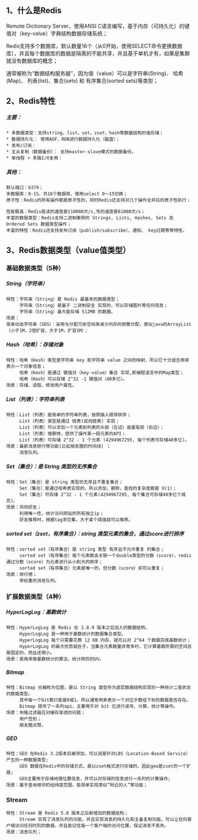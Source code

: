 ## 1、什么是Redis

Remote Dictionary Server，使用ANSI C语言编写，基于内存（可持久化）的键值对（key-value）字典结构数据存储系统；

Redis支持多个数据库，默认数量16个（从0开始，使用SELECT命令更换数据库），并且每个数据库的数据是隔离的不能共享，并且基于单机才有，如果是集群就没有数据库的概念；

通常被称为“数据结构服务器”，因为值（value）可以是字符串(String)、 哈希(Map)、 列表(list)、集合(sets) 和 有序集合(sorted sets)等类型；

## 2、Redis特性

##### 主要：

```
* 多数据类型：支持string，list，set，zset，hash等数据结构的值存储；
* 数据持久化： 使用AOF，RDB进行数据持久化（磁盘）；
* 发布/订阅： 
* 主从复制（数据备份）： 支持master-slave模式的数据备份。
* 单线程 + 多路I/O复用：
```

##### 其他：

```
默认端口：6379；
多数据库：0-15，共16个数据库，使用select 0～15切换；
原子性：Redis的所有操作都是原子性的，同时Redis还支持对几个操作全并后的原子性执行；

性能极高：Redis能读的速度是110000次/s,写的速度是81000次/s；
丰富的数据类型：Redis支持二进制案例的 Strings, Lists, Hashes, Sets 及 Ordered Sets 数据类型操作；
丰富的特性：Redis还支持发布订阅（publish/subscribe）、通知、 key过期等等特性。
```

## 3、Redis数据类型（value值类型）

### 基础数据类型（5种）

##### String（字符串）

```
特性：字符串（String）是 Redis 最基本的数据类型；
     字符串（String）是基于 二进制安全 实现的，可以存储图片等任何信息；
     字符串（String）最大能存储 512MB 的数据。
场景：
简单动态字符串（SDS）：采用与分配冗余空间来减少内存的频繁分配，类似java的ArrayList（小于1M，2倍扩容，大于1M，扩容1M）；
```

##### Hash（哈希）：存储对象

```
特性：哈希（Hash）类型是字符串 key 和字符串 value 之间的映射，所以它十分适合用来表示一个对象信息；
     哈希（Hash）是通过 键值对（key-value）集合 实现,即编程语言中的Map类型；
     哈希（Hash）可以存储 2^32 -1 键值对（40多亿）。
场景：存储、读取、修改用户属性。
```

##### List（列表）：字符串列表

```
特性：List（列表）是简单的字符串列表，按照插入顺序排序；
     List（列表）类型是通过 链表(双向链表) 实现；
     List（列表）可以添加一个元素到列表的头部（左边）或者尾部（右边）；
     List（列表）增删快，提供了操作某一段元素的API；
     List（列表）可存储 2^32 - 1 个元素 (4294967295, 每个列表可存储40多亿)。
场景：最新消息排行等功能(比如朋友圈的时间线) ；
     消息队列。
```

##### Set（集合）：是 String 类型的无序集合

```
特性：Set（集合）是 string 类型的无序且不重复集合；
     Set（集合）是通过哈希表实现的，所以添加，删除，查找的复杂度都是 O(1)；
     Set（集合）可存储 2^32 - 1 个元素(4294967295, 每个集合可存储40多亿个成员)。
场景：共同好友；
     利用唯一性，统计访问网站的所有独立ip；
     好友推荐时，根据tag求交集，大于某个阈值就可以推荐。
```

##### sorted set（zset，有序集合）：string 类型元素的集合，通过score进行排序

```
特性：sorted set（有序集合）是 string 类型 有序且不允许重复 的集合；
     sorted set（有序集合）每个元素都会关联一个double类型的分数（score），redis通过分数（score）为元素进行从小到大的排序；
     sorted set（有序集合）元素是唯一的，但分数（score）却可以重复；
场景：排行榜；
     带权重的消息队列。
```

### 扩展数据类型（4种）

##### HyperLogLog：基数统计

````
特性：HyperLogLog 是 Redis 在 2.8.9 版本之后加入的数据结构，
     HyperLogLog 是一种用于基数统计的数据集合类型。
     HyperLogLog 每个只需要花费 12 KB 内存，就可以对 2^64 个数据完成基数统计；
     HyperLogLog 的最大优势就在于，当集合元素数量非常多时，它计算基数所需的空间总是固定的，而且还很小。
场景：是用来做基数统计的算法，统计网页的UV。 
````

##### Bitmap

```
特性：Bitmap 也被称为位图，是以 String 类型作为底层数据结构实现的一种统计二值状态的数据类型。
     其中每一个bit都只能是0或1，所以通常用来表示一个对应于数组下标的数据是否存在。
     Bitmap 提供了一系列api，主要用于对 bit 位进行读写、计算、统计等操作。
场景：布隆过滤器应对缓存穿透的问题；
     用户签到；
     朋友圈点赞。
```

##### GEO

````
特性：GEO 在Redis 3.2版本后被添加，可以说是针对LBS（Location-Based Service）产生的一种数据类型;
     GEO 数据在Redis中的存储方式，是以zset格式进行存储的，因此geo是zset的一个扩展;
     GEO主要用于存储地理位置信息，并可以对存储的信息进行一系列的计算操作;
场景：基于查询相邻的经纬度范围，能简单实现类似“附近的人”等功能；
````

### Stream

```
特性：Stream 是 Redis 5.0 版本之后新增加的数据结构；
     Stream 实现了消息队列的功能，并且实现消息的持久化和主备复制功能，可以让任何客户端访问任何时刻的数据，并且能记住每一个客户端的访问位置，保证消息不丢失。
场景：消息队列；
```